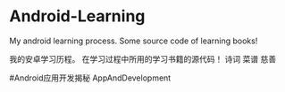Android-Learning
================
My android learning process. Some source code of learning books!

我的安卓学习历程。 在学习过程中所用的学习书籍的源代码！
诗词 菜谱 慈善

#Android应用开发揭秘 AppAndDevelopment


